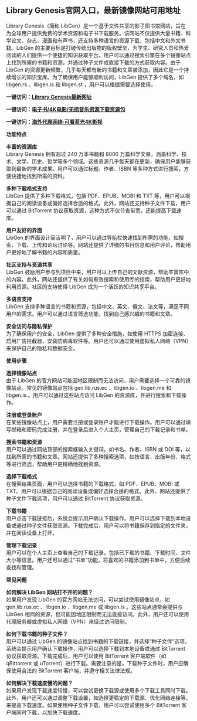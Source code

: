 <h2>Library Genesis官网入口，最新镜像网站可用地址</h2>
<p>Library Genesis（简称 LibGen）是一个基于文件共享的影子图书馆网站，旨在为全球用户提供免费的学术资源和电子书下载服务。该网站不仅提供大量书籍、科学论文、杂志、漫画和有声书，还支持多种语言的资源下载，包括中文和外文书籍。LibGen 的主要目标是打破传统出版物的版权壁垒，为学生、研究人员和热爱阅读的人们提供一个便捷的知识获取平台。用户可以通过搜索引擎在多个镜像站点上找到所需的书籍和资源，并通过种子文件或直接下载的方式获取内容。由于 LibGen 的资源更新频繁，几乎每天都有新的书籍和文章被添加，因此它是一个持续增长的知识宝库。为了确保用户能够顺利访问，LibGen
  提供了多个域名，如 libgen.rs 、libgen.is 和 libgen.st ，用户可以根据需要选择使用。</p>
<p><strong>一键访问：</strong><a href="https://librarygenesis.ggonav.com/" target="_blank"><strong>Library Genesis最新网址</strong></a></p>
<p><strong>一键访问：</strong><a href="https://wangpanziyuan.pages.dev/" target="_blank"><strong>电子书/4K电影/无损音乐资源下载资源包</strong></a></p>
<p><strong>一键访问：</strong><a href="http://ip.harmonylink.net/share/e82025" target="_blank"><strong>海外代理网络·可看蓝光4K影视</strong></a></p>
<p><strong>功能特点</strong></p>
<p><strong>丰富的资源库</strong><br>Library Genesis 拥有超过 240 万本书籍和 8000 万篇科学文章，涵盖科学、技术、文学、历史、哲学等多个领域。这些资源几乎每天都在更新，确保用户能够获取到最新的学术成果。用户可以通过标题、作者、ISBN 等多种方式进行搜索，方便快捷地找到所需的资料。</p>
<p><strong>多种下载格式支持</strong><br>LibGen 提供了多种下载格式，包括 PDF、EPUB、MOBI 和 TXT 等，用户可以根据自己的阅读设备或偏好选择合适的格式。此外，网站还支持种子文件下载，用户可以通过 BitTorrent 协议获取资源，这种方式不仅节省带宽，还能提高下载速度。</p>
<p><strong>用户友好的界面</strong><br>LibGen 的界面设计简洁明了，用户可以通过导航栏快速找到所需的功能，如搜索、下载、上传和论坛讨论等。网站还提供了详细的书目信息和用户评论，帮助用户更好地了解书籍的内容和质量。</p>
<p><strong>社区支持与资源共享</strong><br>LibGen 鼓励用户参与到项目中来，用户可以上传自己的文献资源，帮助丰富库中的内容。此外，网站还提供了有关如何有效搜索和使用库的指南，帮助用户更好地利用资源。社区的支持使得 LibGen 成为一个活跃的知识共享平台。</p>
<p><strong>多语言支持</strong><br>LibGen 支持多种语言的书籍和资源，包括中文、英文、俄文、法文等，满足不同用户的需求。用户可以通过语言筛选功能，找到自己感兴趣的书籍和文章。</p>
<p><strong>安全访问与隐私保护</strong><br>为了确保用户的安全，LibGen 提供了多种安全措施，如使用 HTTPS 加密连接、启用广告拦截器、安装防病毒软件等。用户还可以通过使用虚拟私人网络（VPN）来保护自己的隐私和数据安全。</p>
<p><strong>使用步骤</strong></p>
<p><strong>选择镜像站点</strong><br>由于 LibGen 的官方网站可能因地区限制而无法访问，用户需要选择一个可靠的镜像站点。常见的镜像站点包括 gen.lib.rus.ec 、libgen.io 、libgen.me 和 libgen.is 。用户可以通过这些站点访问 LibGen 的资源库，并进行搜索和下载操作。</p>
<p><strong>注册或登录账户</strong><br>在某些镜像站点上，用户需要注册或登录账户才能进行下载操作。用户可以通过填写邮箱和密码完成注册，并在登录后进入个人主页，管理自己的下载记录和书单。</p>
<p><strong>搜索书籍和资源</strong><br>用户可以通过网站顶部的搜索框输入关键词，如书名、作者、ISBN 或 DOI 等，以找到所需的书籍和文章。网站还提供了多种搜索选项，如按语言、出版年份、格式等进行筛选，帮助用户更精确地找到资源。</p>
<p><strong>选择下载格式</strong><br>在搜索结果页面，用户可以选择书籍的下载格式，如 PDF、EPUB、MOBI 或 TXT。用户可以根据自己的阅读设备或偏好选择合适的格式。此外，网站还提供了种子文件下载选项，用户可以通过 BitTorrent 协议获取资源。</p>
<p><strong>下载书籍</strong><br>用户点击下载链接后，系统会提示用户确认下载操作。用户可以选择下载到本地设备或通过种子文件获取资源。下载完成后，用户可以将书籍保存到指定的文件夹，并在阅读设备上打开。</p>
<p><strong>管理下载记录</strong><br>用户可以在个人主页上查看自己的下载记录，包括已下载的书籍、下载时间、文件大小等信息。用户还可以通过“书单”功能，将喜欢的书籍添加到书单中，方便后续查找和管理。</p>
<p><strong>常见问题</strong></p>
<p><strong>如何解决 LibGen 网站打不开的问题？</strong><br>如果用户发现 LibGen 的官方网站无法访问，可以尝试使用镜像站点，如 gen.lib.rus.ec 、libgen.io 、libgen.me 或 libgen.is 。这些站点通常会提供与 LibGen 相同的资源，但可能因地区限制而无法直接访问。此外，用户还可以使用代理服务器或虚拟私人网络（VPN）来绕过访问限制。</p>
<p><strong>如何下载书籍的种子文件？</strong><br>用户可以通过 LibGen 的镜像站点找到书籍的下载链接，并选择“种子文件”选项。系统会提示用户确认下载操作，用户可以选择下载到本地设备或通过 BitTorrent 协议获取资源。下载完成后，用户可以使用 BitTorrent 客户端软件（如 qBittorrent 或 uTorrent）进行下载。需要注意的是，下载种子文件时，用户应确保使用合法的 BitTorrent 客户端，并遵守相关法律法规。</p>
<p><strong>如何解决下载速度慢的问题？</strong><br>如果用户发现下载速度较慢，可以尝试更换下载源或使用多个下载工具同时下载。此外，用户还可以通过调整下载设置，如选择更稳定的下载源、优化网络连接等，来提高下载速度。如果使用种子文件下载，用户可以尝试使用多个 BitTorrent 客户端同时下载，以加快下载速度。</p>
